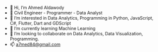 - 👋 Hi, I’m Ahmed Aldawody
- 👋 Civil Engineer - Programmer - Data Analyst
- 👀 I’m interested in Data Analytics, Programming in Python, JavaScript, C#,  Flutter, Dart and GDScript
- 🌱 I’m currently learning Machine Learning
- 💞️ I’m looking to collaborate on Data Analytics, Data Visualization, Programming.
- 📫 a7med84@gmail.com
